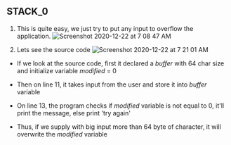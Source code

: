 ## STACK_0

1. This is quite easy, we just try to put any input to overflow the application.
![Screenshot 2020-12-22 at 7 08 47 AM](https://user-images.githubusercontent.com/32232422/102859850-9a475200-43e1-11eb-86df-7609901dad76.png)

2. Lets see the source code
![Screenshot 2020-12-22 at 7 21 01 AM](https://user-images.githubusercontent.com/32232422/102860690-32920680-43e3-11eb-83f7-99289e0c291b.png)

- If we look at the source code, first it declared a _buffer_ with 64 char size and initialize variable _modified_ = 0

- Then on line 11, it takes input from the user and store it into _buffer_ variable

- On line 13, the program checks if _modified_ variable is not equal to 0, it'll print the message, else print 'try again'

- Thus, if we supply with big input more than 64 byte of character, it will overwrite the _modified_ variable
